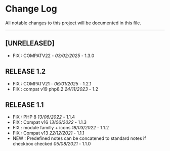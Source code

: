 # Change Log
All notable changes to this project will be documented in this file.
___

## [UNRELEASED]
- FIX : COMPATV22 - *03/02/2025* - 1.3.0



## RELEASE 1.2
- FIX : COMPATV21 - *06/01/2025* - 1.2.1   
- FIX : compat v19 php8.2 *24/11/2023* - 1.2

## RELEASE 1.1

- FIX : PHP 8 *13/06/2022* - 1.1.4
- FIX : Compat v16 *13/06/2022* - 1.1.3
- FIX : module familly + icons *18/03/2022* - 1.1.2
- FIX : Compat v13 *22/12/2021* - 1.1.1
- NEW : Predefined notes can be concatened to standard notes if checkbox checked *05/08/2021* - 1.1.0

